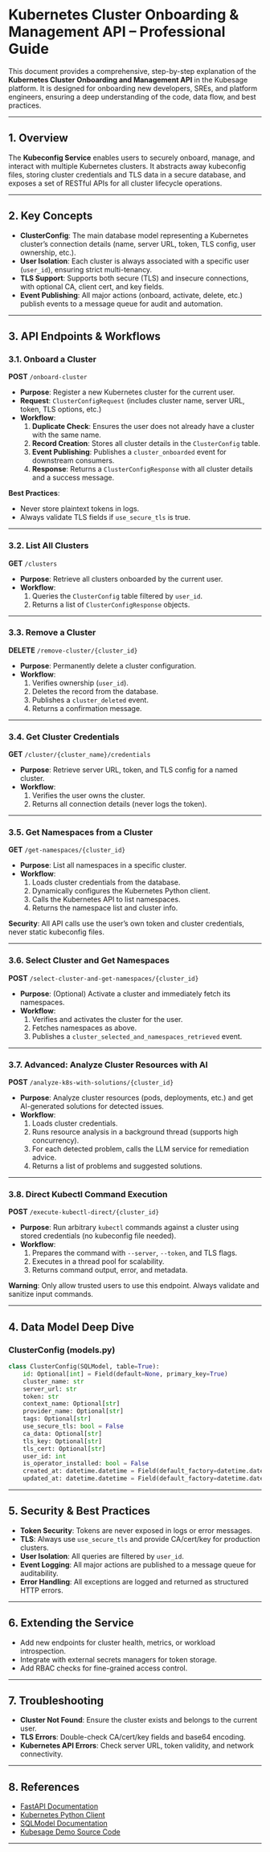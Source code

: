 # Kubernetes Cluster Onboarding & Management API – Professional Guide

This document provides a comprehensive, step-by-step explanation of the **Kubernetes Cluster Onboarding and Management API** in the Kubesage platform. It is designed for onboarding new developers, SREs, and platform engineers, ensuring a deep understanding of the code, data flow, and best practices.

---

## 1. Overview

The **Kubeconfig Service** enables users to securely onboard, manage, and interact with multiple Kubernetes clusters. It abstracts away kubeconfig files, storing cluster credentials and TLS data in a secure database, and exposes a set of RESTful APIs for all cluster lifecycle operations.

---

## 2. Key Concepts

- **ClusterConfig**: The main database model representing a Kubernetes cluster’s connection details (name, server URL, token, TLS config, user ownership, etc.).
- **User Isolation**: Each cluster is always associated with a specific user (`user_id`), ensuring strict multi-tenancy.
- **TLS Support**: Supports both secure (TLS) and insecure connections, with optional CA, client cert, and key fields.
- **Event Publishing**: All major actions (onboard, activate, delete, etc.) publish events to a message queue for audit and automation.

---

## 3. API Endpoints & Workflows

### 3.1. Onboard a Cluster

**POST** `/onboard-cluster`

- **Purpose**: Register a new Kubernetes cluster for the current user.
- **Request**: `ClusterConfigRequest` (includes cluster name, server URL, token, TLS options, etc.)
- **Workflow**:
  1. **Duplicate Check**: Ensures the user does not already have a cluster with the same name.
  2. **Record Creation**: Stores all cluster details in the `ClusterConfig` table.
  3. **Event Publishing**: Publishes a `cluster_onboarded` event for downstream consumers.
  4. **Response**: Returns a `ClusterConfigResponse` with all cluster details and a success message.

**Best Practices**:
- Never store plaintext tokens in logs.
- Always validate TLS fields if `use_secure_tls` is true.

---

### 3.2. List All Clusters

**GET** `/clusters`

- **Purpose**: Retrieve all clusters onboarded by the current user.
- **Workflow**:
  1. Queries the `ClusterConfig` table filtered by `user_id`.
  2. Returns a list of `ClusterConfigResponse` objects.

---

### 3.3. Remove a Cluster

**DELETE** `/remove-cluster/{cluster_id}`

- **Purpose**: Permanently delete a cluster configuration.
- **Workflow**:
  1. Verifies ownership (`user_id`).
  2. Deletes the record from the database.
  3. Publishes a `cluster_deleted` event.
  4. Returns a confirmation message.

---

### 3.4. Get Cluster Credentials

**GET** `/cluster/{cluster_name}/credentials`

- **Purpose**: Retrieve server URL, token, and TLS config for a named cluster.
- **Workflow**:
  1. Verifies the user owns the cluster.
  2. Returns all connection details (never logs the token).

---

### 3.5. Get Namespaces from a Cluster

**GET** `/get-namespaces/{cluster_id}`

- **Purpose**: List all namespaces in a specific cluster.
- **Workflow**:
  1. Loads cluster credentials from the database.
  2. Dynamically configures the Kubernetes Python client.
  3. Calls the Kubernetes API to list namespaces.
  4. Returns the namespace list and cluster info.

**Security**: All API calls use the user’s own token and cluster credentials, never static kubeconfig files.

---

### 3.6. Select Cluster and Get Namespaces

**POST** `/select-cluster-and-get-namespaces/{cluster_id}`

- **Purpose**: (Optional) Activate a cluster and immediately fetch its namespaces.
- **Workflow**:
  1. Verifies and activates the cluster for the user.
  2. Fetches namespaces as above.
  3. Publishes a `cluster_selected_and_namespaces_retrieved` event.

---

### 3.7. Advanced: Analyze Cluster Resources with AI

**POST** `/analyze-k8s-with-solutions/{cluster_id}`

- **Purpose**: Analyze cluster resources (pods, deployments, etc.) and get AI-generated solutions for detected issues.
- **Workflow**:
  1. Loads cluster credentials.
  2. Runs resource analysis in a background thread (supports high concurrency).
  3. For each detected problem, calls the LLM service for remediation advice.
  4. Returns a list of problems and suggested solutions.

---

### 3.8. Direct Kubectl Command Execution

**POST** `/execute-kubectl-direct/{cluster_id}`

- **Purpose**: Run arbitrary `kubectl` commands against a cluster using stored credentials (no kubeconfig file needed).
- **Workflow**:
  1. Prepares the command with `--server`, `--token`, and TLS flags.
  2. Executes in a thread pool for scalability.
  3. Returns command output, error, and metadata.

**Warning**: Only allow trusted users to use this endpoint. Always validate and sanitize input commands.

---

## 4. Data Model Deep Dive

### ClusterConfig (models.py)
```python
class ClusterConfig(SQLModel, table=True):
    id: Optional[int] = Field(default=None, primary_key=True)
    cluster_name: str
    server_url: str
    token: str
    context_name: Optional[str]
    provider_name: Optional[str]
    tags: Optional[str]
    use_secure_tls: bool = False
    ca_data: Optional[str]
    tls_key: Optional[str]
    tls_cert: Optional[str]
    user_id: int
    is_operator_installed: bool = False
    created_at: datetime.datetime = Field(default_factory=datetime.datetime.now)
    updated_at: datetime.datetime = Field(default_factory=datetime.datetime.now)
```

---

## 5. Security & Best Practices

- **Token Security**: Tokens are never exposed in logs or error messages.
- **TLS**: Always use `use_secure_tls` and provide CA/cert/key for production clusters.
- **User Isolation**: All queries are filtered by `user_id`.
- **Event Logging**: All major actions are published to a message queue for auditability.
- **Error Handling**: All exceptions are logged and returned as structured HTTP errors.

---

## 6. Extending the Service

- Add new endpoints for cluster health, metrics, or workload introspection.
- Integrate with external secrets managers for token storage.
- Add RBAC checks for fine-grained access control.

---

## 7. Troubleshooting

- **Cluster Not Found**: Ensure the cluster exists and belongs to the current user.
- **TLS Errors**: Double-check CA/cert/key fields and base64 encoding.
- **Kubernetes API Errors**: Check server URL, token validity, and network connectivity.

---

## 8. References

- [FastAPI Documentation](https://fastapi.tiangolo.com/)
- [Kubernetes Python Client](https://github.com/kubernetes-client/python)
- [SQLModel Documentation](https://sqlmodel.tiangolo.com/)
- [Kubesage Demo Source Code](../backend/kubeconfig_service/app/)

---
